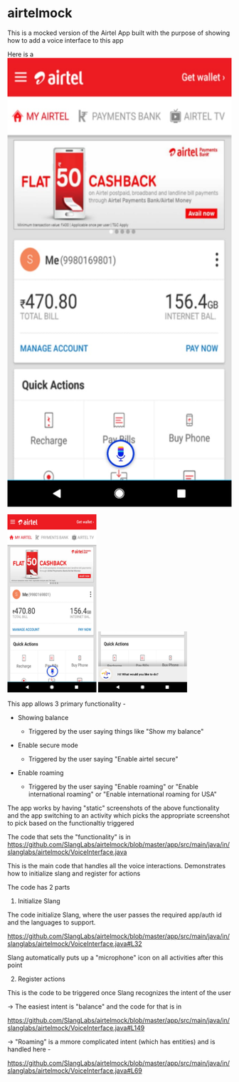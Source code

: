 # airtelmock
This is a mocked version of the Airtel App built with the purpose of showing how to add a voice interface to this app

Here is a [![demo](./images/AppWithSlangMic.jpeg)](https://www.youtube.com/watch?v=pDAWCqJep9U)

<img src="./images/AppWithSlangMic.jpeg" width="200px"> <img src="./images/AppWithSlangSurface.jpeg" width="200px">

This app allows 3 primary functionality -

* Showing balance
  - Triggered by the user saying things like "Show my balance"
  
* Enable secure mode
  - Triggered by the user saying "Enable airtel secure"
  
* Enable roaming
  - Triggered by the user saying "Enable roaming" or "Enable international roaming" or "Enable international roaming for USA"
  
  
The app works by having "static" screenshots of the above functionality and the app switching to an activity which picks the appropriate screenshot to pick based on the functionaltiy triggered

The code that sets the "functionality" is in https://github.com/SlangLabs/airtelmock/blob/master/app/src/main/java/in/slanglabs/airtelmock/VoiceInterface.java

This is the main code that handles all the voice interactions. Demonstrates how to initialize slang and register for actions

The code has 2 parts

1. Initialize Slang

The code initialize Slang, where the user passes the required app/auth id and the languages to support. 

https://github.com/SlangLabs/airtelmock/blob/master/app/src/main/java/in/slanglabs/airtelmock/VoiceInterface.java#L32

Slang automatically puts up a "microphone" icon on all activities after this point

2. Register actions

This is the code to be triggered once Slang recognizes the intent of the user

-> The easiest intent is "balance" and the code for that is in

https://github.com/SlangLabs/airtelmock/blob/master/app/src/main/java/in/slanglabs/airtelmock/VoiceInterface.java#L149

-> "Roaming" is a mmore complicated intent (which has entities) and is handled here - 

https://github.com/SlangLabs/airtelmock/blob/master/app/src/main/java/in/slanglabs/airtelmock/VoiceInterface.java#L69







